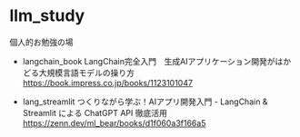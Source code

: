 # llm_study

個人的お勉強の場

- langchain_book
  LangChain完全入門　生成AIアプリケーション開発がはかどる大規模言語モデルの操り方
  https://book.impress.co.jp/books/1123101047

- lang_streamlit
  つくりながら学ぶ！AIアプリ開発入門 - LangChain & Streamlit による ChatGPT API 徹底活用
  https://zenn.dev/ml_bear/books/d1f060a3f166a5


